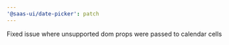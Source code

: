 ```yaml
---
'@saas-ui/date-picker': patch
---
```


Fixed issue where unsupported dom props were passed to calendar cells
